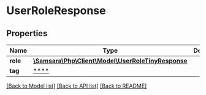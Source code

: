 # UserRoleResponse

## Properties
Name | Type | Description | Notes
------------ | ------------- | ------------- | -------------
**role** | [**\Samsara\Php\Client\Model\UserRoleTinyResponse**](UserRoleTinyResponse.md) |  | [optional] 
**tag** | [****](.md) |  | [optional] 

[[Back to Model list]](../../README.md#documentation-for-models) [[Back to API list]](../../README.md#documentation-for-api-endpoints) [[Back to README]](../../README.md)

